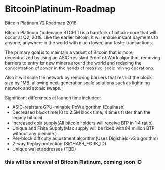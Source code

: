 # BitcoinPlatinum-Roadmap
Bitcoin Platinum.V2 Roadmap 2018

Bitcoin Platinum (codename BTCPLT) is a hardfork of bitcoin-core that will occur at Q2, 2018. Like the earlier bitcoin, it will enable instant payments to anyone, anywhere in the world with much lower, and faster transactions.

The primary goal is to maintain a variant of Bitcoin that is more decentralized by using an ASIC-resistant Proof of Work algorithm, removing barriers to entry for new miners around the world and reducing the concentration of power in the hands of massive-scale mining operations.

Also it will scale the network by removing barriers that restrict the block size by 1MB, allowing next-generation scale solutions such as lightning network and atomic swaps.

Significant differences at launch time included:

- ASIC-resistant GPU-minable PoW algorithm (Equihash)
- Decreased block time(10 to 2.5M block time, 4 times faster than the legacy bitcoin)
- Increased coin supply(All bitcoin holders will receive BTP in 1:4 ratio)
- Unique and Finite Supply(Max supply will be fixed with 84 million BTP without any premine.)
- Per-block difficulty adjustment algorithm(Uses Digishield-v3 algorithm)
- 2-way Replay protection (SIGHASH_FORK_ID)
- Unique wallet addresses (TBD)

### this will be a revival of Bitcoin Platinum, coming soon :D
